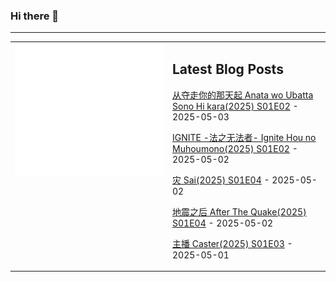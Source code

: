 ### Hi there 👋

<!--
**etng/etng** is a ✨ _special_ ✨ repository because its `README.md` (this file) appears on your GitHub profile.

Here are some ideas to get you started:

- 🔭 I’m currently working on ...
- 🌱 I’m currently learning ...
- 👯 I’m looking to collaborate on ...
- 🤔 I’m looking for help with ...
- 💬 Ask me about ...
- 📫 How to reach me: ...
- 😄 Pronouns: ...
- ⚡ Fun fact: ...
-->


---

<table>
<tr>
<td valign="top" width="50%">
<img src="metrics.svg" alt="Metric" />
</td>
<td valign="top" width="50%">

## Latest Blog Posts
<!-- blog start -->
[从夺走你的那天起 Anata wo Ubatta Sono Hi kara(2025) S01E02](http://www.fanxinzhui.com/rr/2623#S01E02) - 2025-05-03

[IGNITE -法之无法者- Ignite Hou no Muhoumono(2025) S01E02](http://www.fanxinzhui.com/rr/2621#S01E02) - 2025-05-02

[灾 Sai(2025) S01E04](http://www.fanxinzhui.com/rr/2616#S01E04) - 2025-05-02

[地震之后 After The Quake(2025) S01E04](http://www.fanxinzhui.com/rr/2617#S01E04) - 2025-05-02

[主播 Caster(2025) S01E03](http://www.fanxinzhui.com/rr/2618#S01E03) - 2025-05-01
<!-- blog end -->

</td></tr></table>

